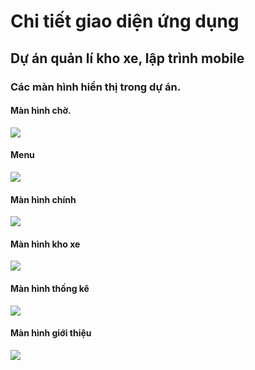 # Chi tiết giao diện ứng dụng
## Dự án quản lí kho xe, lập trình mobile

### Các màn hình hiển thị trong dự án.

#### Màn hình chờ.

![](images/man_hinhdau.jpg)




#### Menu

![](images/menu.jpg)




#### Màn hình chính

![](images/manhinhchih.jpg)



#### Màn hình kho xe


![](images/khoxe.jpg)



#### Màn hình thống kê

![](images/thongke.jpg)



#### Màn hình giới thiệu

![](images/gioithieu.jpg)
